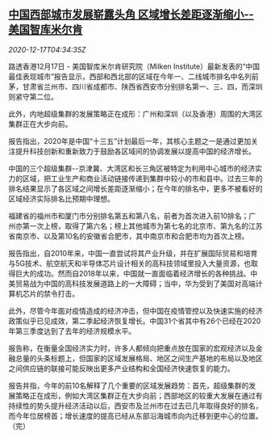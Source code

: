 <!--1608180847000-->
[中国西部城市发展崭露头角 区域增长差距逐渐缩小--美国智库米尔肯](https://cn.reuters.com/article/china-western-zone-development-1217-idCNKBS28R0EV)
------

<div><i>2020-12-17T04:34:35Z</i></div><p>路透香港12月17日 - 美国智库米尔肯研究院（Milken Institute）最新发表的“中国最佳表现城市”报告显示，西部和西北部的区域在今年一、二线城市排名中名列前茅，甘肃省兰州市、四川省成都市、陕西省西安市分别排名第一、三、四，而深圳则紧守第二位。</p><p>此外，内地超级集群的发展策略正在成形：广州和深圳（以及香港）周围的大湾区集群正在大步向前。</p><p>报告指出，2020年是中国“十三五”计划最后一年，其核心主题之一是通过更加关注提升科技创新和重新致力于鼓励各区域间的协调发展以提高中国的经济增长。</p><p>中国的三个超级集群--京津冀、大湾区和长三角区被特定为利用中心城市的经济实力的区域，把工业生产和商业活动链接传递到集群中较小的市和县中。过去三年的排名结果显示了各区域之间增长差距逐渐缩小；在今年的排名中，更多不被看好的区域经济实际排名比预期中理想。</p><p>福建省的福州市和厦门市分别排名第五和第八名，前者为首次进入前10排名；广州亦第一次上榜，取得了第六名；榜上其他城市为第七名的北京市、第九名的江苏省南京市、以及第10名的安徽省合肥市，其中南京市和合肥市均为首次上榜。</p><p>报告指出，自2010年来，中国一直尝试将其产业升级，并在扩展国际贸易和培育与5G技术、航空航天和半导体芯片设计相关的高科技领域里投入大量资源，也取得巨大的成功。然而自2018年以来，中国就一直面临着经济增长的各种挑战。中美贸易战为中国的高科技发展道路上的一大障碍；当中，华为受到了美国对高端计算机芯片的禁令打击。</p><p>此外，尽管今年面对疫情造成的经济冲击，但中国在疫情管控以及快速实施的经济政策似乎已见成效，第二季起经济恢复增长。中国31个省其中有26个已经在2020年第三季度达到了去年的经济规模水平。</p><p>报告称，在衡量全国经济实力时，许多人都倾向把重点放在国家的宏观经济以及金融总量的头条标题上，但国家的区域发展格局、地区之间生产基地的布局以及地区之间供应链的联接可能反映出更多产业结构和全国经济快速恢复的能力。</p><p>报告并指，今年的前10名解释了几个重要的区域发展趋势：首先，超级集群的发展策略正在成形，例如大湾区集群正在大步向前；西部地区的较重大发展在通过有持续性的势头提升经济活动以后，西安市及兰州市在过去已几年取得良好的排名，而今年位居榜首；增长速度的提高已经从东部沿海城市向内迁移到更中心的位置。（完）</p>
